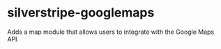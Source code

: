 # silverstripe-googlemaps
Adds a map module that allows users to integrate with the Google Maps API.
